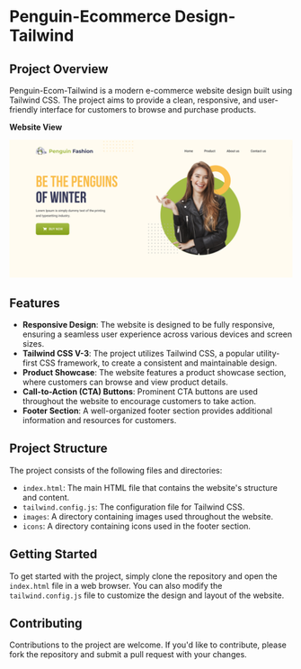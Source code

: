 **Penguin-Ecommerce Design-Tailwind**
==========================

**Project Overview**
-------------------

Penguin-Ecom-Tailwind is a modern e-commerce website design built using Tailwind CSS. The project aims to provide a clean, responsive, and user-friendly interface for customers to browse and purchase products.

**Website View**

![Website View](https://github.com/ajjiadd/Penguin-Ecom-Tailwind/raw/main/images/overview_project.png?raw=true)

**Features**
----------------

* **Responsive Design**: The website is designed to be fully responsive, ensuring a seamless user experience across various devices and screen sizes.
* **Tailwind CSS V-3**: The project utilizes Tailwind CSS, a popular utility-first CSS framework, to create a consistent and maintainable design.
* **Product Showcase**: The website features a product showcase section, where customers can browse and view product details.
* **Call-to-Action (CTA) Buttons**: Prominent CTA buttons are used throughout the website to encourage customers to take action.
* **Footer Section**: A well-organized footer section provides additional information and resources for customers.

**Project Structure**
---------------------

The project consists of the following files and directories:

* `index.html`: The main HTML file that contains the website's structure and content.
* `tailwind.config.js`: The configuration file for Tailwind CSS.
* `images`: A directory containing images used throughout the website.
* `icons`: A directory containing icons used in the footer section.

**Getting Started**
-------------------

To get started with the project, simply clone the repository and open the `index.html` file in a web browser. You can also modify the `tailwind.config.js` file to customize the design and layout of the website.

**Contributing**
---------------

Contributions to the project are welcome. If you'd like to contribute, please fork the repository and submit a pull request with your changes.
